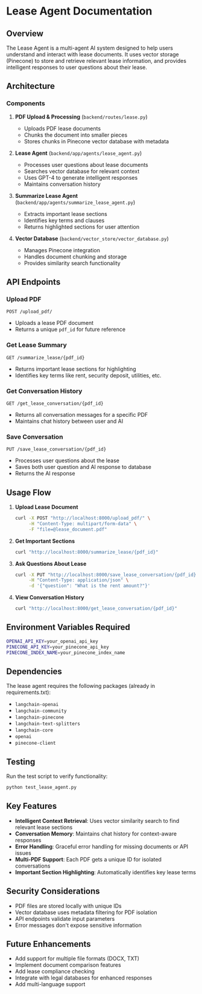 # Lease Agent Documentation

## Overview

The Lease Agent is a multi-agent AI system designed to help users understand and interact with lease documents. It uses vector storage (Pinecone) to store and retrieve relevant lease information, and provides intelligent responses to user questions about their lease.

## Architecture

### Components

1. **PDF Upload & Processing** (`backend/routes/lease.py`)
   - Uploads PDF lease documents
   - Chunks the document into smaller pieces
   - Stores chunks in Pinecone vector database with metadata

2. **Lease Agent** (`backend/app/agents/lease_agent.py`)
   - Processes user questions about lease documents
   - Searches vector database for relevant context
   - Uses GPT-4 to generate intelligent responses
   - Maintains conversation history

3. **Summarize Lease Agent** (`backend/app/agents/summarize_lease_agent.py`)
   - Extracts important lease sections
   - Identifies key terms and clauses
   - Returns highlighted sections for user attention

4. **Vector Database** (`backend/vector_store/vector_database.py`)
   - Manages Pinecone integration
   - Handles document chunking and storage
   - Provides similarity search functionality

## API Endpoints

### Upload PDF
```
POST /upload_pdf/
```
- Uploads a lease PDF document
- Returns a unique `pdf_id` for future reference

### Get Lease Summary
```
GET /summarize_lease/{pdf_id}
```
- Returns important lease sections for highlighting
- Identifies key terms like rent, security deposit, utilities, etc.

### Get Conversation History
```
GET /get_lease_conversation/{pdf_id}
```
- Returns all conversation messages for a specific PDF
- Maintains chat history between user and AI

### Save Conversation
```
PUT /save_lease_conversation/{pdf_id}
```
- Processes user questions about the lease
- Saves both user question and AI response to database
- Returns the AI response

## Usage Flow

1. **Upload Lease Document**
   ```bash
   curl -X POST "http://localhost:8000/upload_pdf/" \
        -H "Content-Type: multipart/form-data" \
        -F "file=@lease_document.pdf"
   ```

2. **Get Important Sections**
   ```bash
   curl "http://localhost:8000/summarize_lease/{pdf_id}"
   ```

3. **Ask Questions About Lease**
   ```bash
   curl -X PUT "http://localhost:8000/save_lease_conversation/{pdf_id}" \
        -H "Content-Type: application/json" \
        -d '{"question": "What is the rent amount?"}'
   ```

4. **View Conversation History**
   ```bash
   curl "http://localhost:8000/get_lease_conversation/{pdf_id}"
   ```

## Environment Variables Required

```bash
OPENAI_API_KEY=your_openai_api_key
PINECONE_API_KEY=your_pinecone_api_key
PINECONE_INDEX_NAME=your_pinecone_index_name
```

## Dependencies

The lease agent requires the following packages (already in requirements.txt):
- `langchain-openai`
- `langchain-community`
- `langchain-pinecone`
- `langchain-text-splitters`
- `langchain-core`
- `openai`
- `pinecone-client`

## Testing

Run the test script to verify functionality:
```bash
python test_lease_agent.py
```

## Key Features

- **Intelligent Context Retrieval**: Uses vector similarity search to find relevant lease sections
- **Conversation Memory**: Maintains chat history for context-aware responses
- **Error Handling**: Graceful error handling for missing documents or API issues
- **Multi-PDF Support**: Each PDF gets a unique ID for isolated conversations
- **Important Section Highlighting**: Automatically identifies key lease terms

## Security Considerations

- PDF files are stored locally with unique IDs
- Vector database uses metadata filtering for PDF isolation
- API endpoints validate input parameters
- Error messages don't expose sensitive information

## Future Enhancements

- Add support for multiple file formats (DOCX, TXT)
- Implement document comparison features
- Add lease compliance checking
- Integrate with legal databases for enhanced responses
- Add multi-language support 